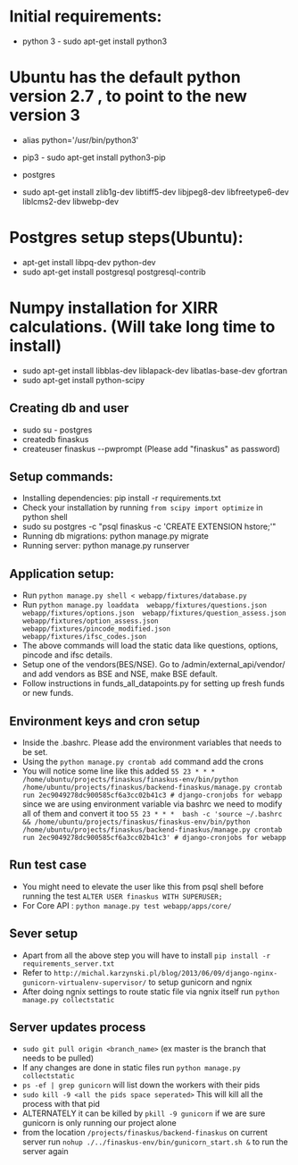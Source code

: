 # Initial requirements: #
* python 3 - sudo apt-get install python3

# Ubuntu has the default python version 2.7 , to point to the new version 3

* alias python='/usr/bin/python3'

* pip3 - sudo apt-get install python3-pip
* postgres
* sudo apt-get install zlib1g-dev libtiff5-dev libjpeg8-dev libfreetype6-dev liblcms2-dev libwebp-dev

# Postgres setup steps(Ubuntu): #
* apt-get install libpq-dev python-dev
* sudo apt-get install postgresql postgresql-contrib

# Numpy installation for XIRR calculations. (Will take long time to install)
* sudo apt-get install libblas-dev liblapack-dev libatlas-base-dev gfortran
* sudo apt-get install python-scipy


## Creating db and user ##
* sudo su - postgres
* createdb finaskus
* createuser finaskus --pwprompt (Please add "finaskus" as password)

## Setup commands: ##
* Installing dependencies: pip install -r requirements.txt
* Check your installation by running `from scipy import optimize` in python shell
* sudo su postgres -c "psql finaskus -c 'CREATE EXTENSION hstore;'"
* Running db migrations: python manage.py migrate
* Running server: python manage.py runserver

## Application setup: ##
* Run `python manage.py shell < webapp/fixtures/database.py`
* Run `python manage.py loaddata  webapp/fixtures/questions.json webapp/fixtures/options.json  webapp/fixtures/question_assess.json  webapp/fixtures/option_assess.json
webapp/fixtures/pincode_modified.json webapp/fixtures/ifsc_codes.json`
* The above commands will load the static data like questions, options, pincode and ifsc details.
* Setup one of the vendors(BES/NSE). Go to /admin/external_api/vendor/ and add vendors as BSE and NSE, make BSE default.
* Follow instructions in funds_all_datapoints.py for setting up fresh funds or new funds.

## Environment keys and cron setup
* Inside the .bashrc. Please add the environment variables that needs to be set.
* Using the `python manage.py crontab add` command add the crons
* You will notice some line like this added `55 23 * * *  /home/ubuntu/projects/finaskus/finaskus-env/bin/python /home/ubuntu/projects/finaskus/backend-finaskus/manage.py crontab run 2ec9049278dc900585cf6a3cc02b41c3 #
 django-cronjobs for webapp` since we are using environment variable via bashrc we need to modify all of them and convert it too `55 23 * * *  bash -c 'source ~/.bashrc && /home/ubuntu/projects/finaskus/finaskus-env/bin/python /home/ubuntu/projects/finaskus/backend-finaskus/manage.py crontab run 2ec9049278dc900585cf6a3cc02b41c3' # django-cronjobs for webapp`


## Run test case ##
* You might need to elevate the user like this from psql shell before running the test `ALTER USER finaskus WITH SUPERUSER;`
* For Core API : `python manage.py test webapp/apps/core/`

## Sever setup
* Apart from all the above step you will have to install `pip install -r requirements_server.txt`
* Refer to `http://michal.karzynski.pl/blog/2013/06/09/django-nginx-gunicorn-virtualenv-supervisor/` to setup gunicorn and ngnix
* After doing ngnix settings to route static file via ngnix itself run `python manage.py collectstatic`


## Server updates process
* `sudo git pull origin <branch_name>` (ex master is the branch that needs to be pulled)
* If any changes are done in static files run `python manage.py collectstatic`
* `ps -ef | grep gunicorn` will list down the workers with their pids
* `sudo kill -9 <all the pids space seperated>` This will kill all the process with that pid
*  ALTERNATELY it can be killed by `pkill -9 gunicorn` if we are sure gunicorn is only running our project alone
* from the location `/projects/finaskus/backend-finaskus` on current server run `nohup ./../finaskus-env/bin/gunicorn_start.sh &` to run the server again